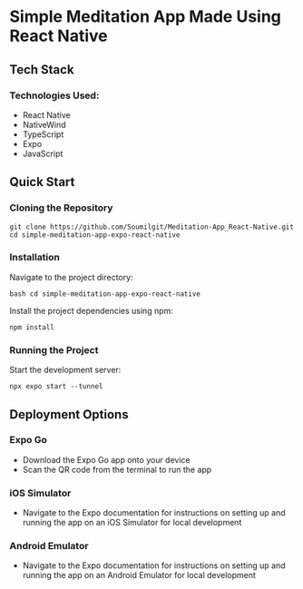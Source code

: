 # Simple Meditation App Made Using React Native

## Tech Stack

### Technologies Used:
- React Native
- NativeWind
- TypeScript
- Expo
- JavaScript

## Quick Start

### Cloning the Repository
```
git clone https://github.com/Soumilgit/Meditation-App_React-Native.git
cd simple-meditation-app-expo-react-native
```

### Installation

Navigate to the project directory:
```
bash cd simple-meditation-app-expo-react-native
```

Install the project dependencies using npm:
```
npm install
```

### Running the Project

Start the development server:
```
npx expo start --tunnel

```
## Deployment Options

### Expo Go

- Download the Expo Go app onto your device
- Scan the QR code from the terminal to run the app

### iOS Simulator

- Navigate to the Expo documentation for instructions on setting up and running the app on an iOS Simulator for local development

### Android Emulator

- Navigate to the Expo documentation for instructions on setting up and running the app on an Android Emulator for local development
